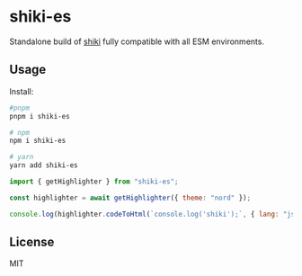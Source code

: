# shiki-es

Standalone build of [shiki](https://github.com/shikijs/shiki) fully compatible with all ESM environments.

## Usage

Install:

```sh
#pnpm
pnpm i shiki-es

# npm
npm i shiki-es

# yarn
yarn add shiki-es
```

```js
import { getHighlighter } from "shiki-es";

const highlighter = await getHighlighter({ theme: "nord" });

console.log(highlighter.codeToHtml(`console.log('shiki');`, { lang: "js" }));
```

## License

MIT
